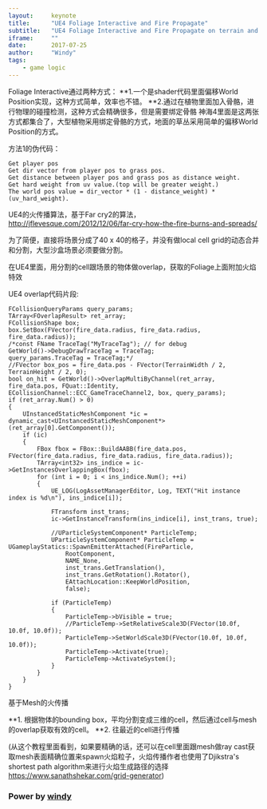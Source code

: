 ```yaml
---
layout:     keynote
title:      "UE4 Foliage Interactive and Fire Propagate"
subtitle:   "UE4 Foliage Interactive and Fire Propagate on terrain and mesh"
iframe:     ""
date:       2017-07-25
author:     "Windy"
tags:
    - game logic
---
```


Foliage Interactive通过两种方式： 
**1.一个是shader代码里面偏移World Position实现，这种方式简单，效率也不错。
**2.通过在植物里面加入骨骼，进行物理的碰撞检测，这种方式会精确很多，但是需要绑定骨骼 
神海4里面是这两张方式都集合了，大型植物采用绑定骨骼的方式，地面的草丛采用简单的偏移World Position的方式。  

方法1的伪代码：
```
Get player pos
Get dir vector from player pos to grass pos.
Get distance between player pos and grass pos as distance weight.
Get hard weight from uv value.(top will be greater weight.)
The world pos value = dir_vector * (1 - distance_weight) * (uv_hard_weight).
```

UE4的火传播算法，基于Far cry2的算法，http://jflevesque.com/2012/12/06/far-cry-how-the-fire-burns-and-spreads/ 

为了简便，直接将场景分成了40 x 40的格子，并没有做local cell grid的动态合并和分割，大型沙盒场景必须要做分割。 

在UE4里面，用分割的cell跟场景的物体做overlap，获取的Foliage上面附加火焰特效

UE4 overlap代码片段: 
```
FCollisionQueryParams query_params;
TArray<FOverlapResult> ret_array;
FCollisionShape box;
box.SetBox(FVector(fire_data.radius, fire_data.radius, fire_data.radius));
/*const FName TraceTag("MyTraceTag"); // for debug
GetWorld()->DebugDrawTraceTag = TraceTag;
query_params.TraceTag = TraceTag;*/
//FVector box_pos = fire_data.pos - FVector(TerrainWidth / 2, TerrainHeight / 2, 0);
bool on_hit = GetWorld()->OverlapMultiByChannel(ret_array, fire_data.pos, FQuat::Identity, ECollisionChannel::ECC_GameTraceChannel2, box, query_params);
if (ret_array.Num() > 0)
{
    UInstancedStaticMeshComponent *ic = dynamic_cast<UInstancedStaticMeshComponent*>(ret_array[0].GetComponent());
    if (ic)
    {
        FBox fbox = FBox::BuildAABB(fire_data.pos, FVector(fire_data.radius, fire_data.radius, fire_data.radius));
        TArray<int32> ins_indice = ic->GetInstancesOverlappingBox(fbox);
        for (int i = 0; i < ins_indice.Num(); ++i)
        {
            UE_LOG(LogAssetManagerEditor, Log, TEXT("Hit instance index is %d\n"), ins_indice[i]);

            FTransform inst_trans;
            ic->GetInstanceTransform(ins_indice[i], inst_trans, true);

            //UParticleSystemComponent* ParticleTemp;
            UParticleSystemComponent* ParticleTemp = UGameplayStatics::SpawnEmitterAttached(FireParticle,
                RootComponent,
                NAME_None,
                inst_trans.GetTranslation(),
                inst_trans.GetRotation().Rotator(),
                EAttachLocation::KeepWorldPosition,
                false);

            if (ParticleTemp)
            {
                ParticleTemp->bVisible = true;
                //ParticleTemp->SetRelativeScale3D(FVector(10.0f, 10.0f, 10.0f));
                ParticleTemp->SetWorldScale3D(FVector(10.0f, 10.0f, 10.0f));
                ParticleTemp->Activate(true);
                ParticleTemp->ActivateSystem();
            }
        }
    }
}
```

基于Mesh的火传播 

**1. 根据物体的bounding box，平均分割变成三维的cell，然后通过cell与mesh的overlap获取有效的cell。
**2. 往最近的cell进行传播

(从这个教程里面看到，如果要精确的话，还可以在cell里面跟mesh做ray cast获取mesh表面精确位置来spawn火焰粒子，火焰传播作者也使用了Djikstra's shortest path algorithm来进行火焰生成路径的选择 https://www.sanathshekar.com/grid-generator)

### Power by [windy](http://windypaper.github.io)

